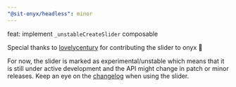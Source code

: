 ```yaml
---
"@sit-onyx/headless": minor
---
```


feat: implement `_unstableCreateSlider` composable

Special thanks to [lovelycentury](https://github.com/lovelycentury) for contributing the slider to onyx 🎉

For now, the slider is marked as experimental/unstable which means that it is still under active development and the API might change in patch or minor releases. Keep an eye on the [changelog](https://onyx.schwarz/development/packages/changelogs/sit-onyx.html) when using the slider.
